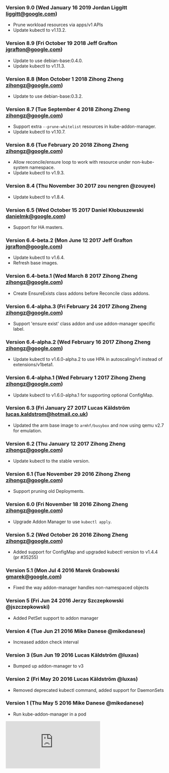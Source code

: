 ### Version 9.0  (Wed January 16 2019 Jordan Liggitt <liggitt@google.com>)
 - Prune workload resources via apps/v1 APIs
 - Update kubectl to v1.13.2.

### Version 8.9  (Fri October 19 2018 Jeff Grafton <jgrafton@google.com>)
 - Update to use debian-base:0.4.0.
 - Update kubectl to v1.11.3.

### Version 8.8  (Mon October 1 2018 Zihong Zheng <zihongz@google.com>)
 - Update to use debian-base:0.3.2.

### Version 8.7  (Tue September 4 2018 Zihong Zheng <zihongz@google.com>)
 - Support extra `--prune-whitelist` resources in kube-addon-manager.
 - Update kubectl to v1.10.7.

### Version 8.6  (Tue February 20 2018 Zihong Zheng <zihongz@google.com>)
 - Allow reconcile/ensure loop to work with resource under non-kube-system namespace.
 - Update kubectl to v1.9.3.

### Version 8.4  (Thu November 30 2017 zou nengren @zouyee)
 - Update kubectl to v1.8.4.

### Version 6.5  (Wed October 15 2017 Daniel Kłobuszewski <danielmk@google.com>)
 - Support for HA masters.

### Version 6.4-beta.2  (Mon June 12 2017 Jeff Grafton <jgrafton@google.com>)
 - Update kubectl to v1.6.4.
 - Refresh base images.

### Version 6.4-beta.1  (Wed March 8 2017 Zihong Zheng <zihongz@google.com>)
 - Create EnsureExists class addons before Reconcile class addons.

### Version 6.4-alpha.3  (Fri February 24 2017 Zihong Zheng <zihongz@google.com>)
 - Support 'ensure exist' class addon and use addon-manager specific label.

### Version 6.4-alpha.2 (Wed February 16 2017 Zihong Zheng <zihongz@google.com>)
 - Update kubectl to v1.6.0-alpha.2 to use HPA in autoscaling/v1 instead of extensions/v1beta1.

### Version 6.4-alpha.1 (Wed February 1 2017 Zihong Zheng <zihongz@google.com>)
 - Update kubectl to v1.6.0-alpha.1 for supporting optional ConfigMap.

### Version 6.3 (Fri January 27 2017 Lucas Käldström <lucas.kaldstrom@hotmail.co.uk>)
 - Updated the arm base image to `armhf/busybox` and now using qemu v2.7 for emulation.

### Version 6.2 (Thu January 12 2017 Zihong Zheng <zihongz@google.com>)
 - Update kubectl to the stable version.

### Version 6.1 (Tue November 29 2016 Zihong Zheng <zihongz@google.com>)
 - Support pruning old Deployments.

### Version 6.0 (Fri November 18 2016 Zihong Zheng <zihongz@google.com>)
 - Upgrade Addon Manager to use `kubectl apply`.

### Version 5.2 (Wed October 26 2016 Zihong Zheng <zihongz@google.com>)
 - Added support for ConfigMap and upgraded kubectl version to v1.4.4 (pr #35255)

### Version 5.1 (Mon Jul 4 2016 Marek Grabowski <gmarek@google.com>)
 - Fixed the way addon-manager handles non-namespaced objects

### Version 5 (Fri Jun 24 2016 Jerzy Szczepkowski @jszczepkowski)
 - Added PetSet support to addon manager

### Version 4 (Tue Jun 21 2016 Mike Danese @mikedanese)
 - Increased addon check interval

### Version 3 (Sun Jun 19 2016 Lucas Käldström @luxas)
 - Bumped up addon-manager to v3

### Version 2 (Fri May 20 2016 Lucas Käldström @luxas)
 - Removed deprecated kubectl command, added support for DaemonSets

### Version 1 (Thu May 5 2016 Mike Danese @mikedanese)
 - Run kube-addon-manager in a pod


[![Analytics](https://kubernetes-site.appspot.com/UA-36037335-10/GitHub/cluster/addons/addon-manager/CHANGELOG.md?pixel)]()
